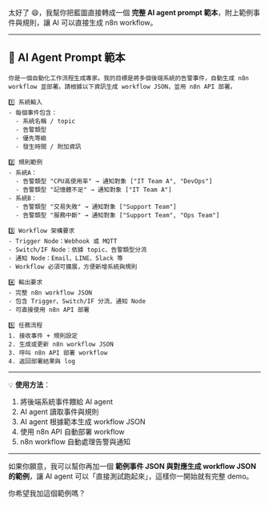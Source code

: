 太好了 😄，我幫你把藍圖直接轉成一個 **完整 AI agent prompt 範本**，附上範例事件與規則，讓 AI 可以直接生成 n8n workflow。

---

## 🔹 AI Agent Prompt 範本

```
你是一個自動化工作流程生成專家。我的目標是將多個後端系統的告警事件，自動生成 n8n workflow 並部署。請根據以下資訊生成 workflow JSON，並用 n8n API 部署。

1️⃣ 系統輸入
- 每個事件包含：
  - 系統名稱 / topic
  - 告警類型
  - 優先等級
  - 發生時間 / 附加資訊

2️⃣ 規則範例
- 系統A：
  - 告警類型 "CPU高使用率" → 通知對象 ["IT Team A", "DevOps"]
  - 告警類型 "記憶體不足" → 通知對象 ["IT Team A"]
- 系統B：
  - 告警類型 "交易失敗" → 通知對象 ["Support Team"]
  - 告警類型 "服務中斷" → 通知對象 ["Support Team", "Ops Team"]

3️⃣ Workflow 架構要求
- Trigger Node：Webhook 或 MQTT
- Switch/IF Node：依據 topic、告警類型分流
- 通知 Node：Email、LINE、Slack 等
- Workflow 必須可擴展，方便新增系統與規則

4️⃣ 輸出要求
- 完整 n8n workflow JSON
- 包含 Trigger、Switch/IF 分流、通知 Node
- 可直接使用 n8n API 部署

5️⃣ 任務流程
1. 接收事件 + 規則設定
2. 生成或更新 n8n workflow JSON
3. 呼叫 n8n API 部署 workflow
4. 返回部署結果與 log
```

---

💡 **使用方法**：

1. 將後端系統事件餵給 AI agent
2. AI agent 讀取事件與規則
3. AI agent 根據範本生成 workflow JSON
4. 使用 n8n API 自動部署 workflow
5. n8n workflow 自動處理告警與通知

---

如果你願意，我可以幫你再加一個 **範例事件 JSON 與對應生成 workflow JSON 的範例**，讓 AI agent 可以「直接測試跑起來」，這樣你一開始就有完整 demo。

你希望我加這個範例嗎？
